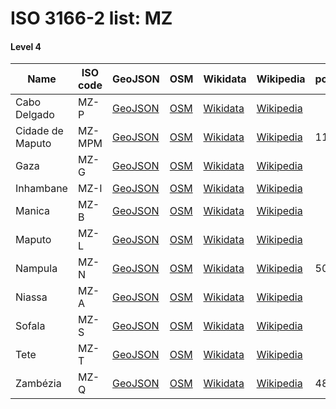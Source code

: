 # ISO 3166-2 list: MZ


#### Level 4
Name | ISO code | GeoJSON | OSM | Wikidata | Wikipedia | population 
--- | --- | --- | --- | --- | --- | --- 
Cabo Delgado | MZ-P | [GeoJSON](../../export/geojson/q7/iso2/MZ/MZ-P.geojson) | [OSM](https://www.openstreetmap.org/relation/2908364) | [Wikidata](https://www.wikidata.org/wiki/Q466538) | [Wikipedia](http://en.wikipedia.org/wiki/pt%3ACabo%20Delgado%20%28prov%C3%ADncia%29) | 
Cidade de Maputo | MZ-MPM | [GeoJSON](../../export/geojson/q7/iso2/MZ/MZ-MPM.geojson) | [OSM](https://www.openstreetmap.org/relation/3348644) | [Wikidata](https://www.wikidata.org/wiki/Q3889) | [Wikipedia](http://en.wikipedia.org/wiki/pt%3AMaputo) | 1191613
Gaza | MZ-G | [GeoJSON](../../export/geojson/q7/iso2/MZ/MZ-G.geojson) | [OSM](https://www.openstreetmap.org/relation/2908438) | [Wikidata](https://www.wikidata.org/wiki/Q466526) | [Wikipedia](http://en.wikipedia.org/wiki/pt%3AGaza%20%28prov%C3%ADncia%29) | 
Inhambane | MZ-I | [GeoJSON](../../export/geojson/q7/iso2/MZ/MZ-I.geojson) | [OSM](https://www.openstreetmap.org/relation/2908439) | [Wikidata](https://www.wikidata.org/wiki/Q466547) | [Wikipedia](http://en.wikipedia.org/wiki/pt%3AInhambane) | 
Manica | MZ-B | [GeoJSON](../../export/geojson/q7/iso2/MZ/MZ-B.geojson) | [OSM](https://www.openstreetmap.org/relation/2908440) | [Wikidata](https://www.wikidata.org/wiki/Q622792) | [Wikipedia](http://en.wikipedia.org/wiki/pt%3AManica%20%28prov%C3%ADncia%29) | 
Maputo | MZ-L | [GeoJSON](../../export/geojson/q7/iso2/MZ/MZ-L.geojson) | [OSM](https://www.openstreetmap.org/relation/2908441) | [Wikidata](https://www.wikidata.org/wiki/Q379658) | [Wikipedia](http://en.wikipedia.org/wiki/pt%3AMaputo%20%28prov%C3%ADncia%29) | 
Nampula | MZ-N | [GeoJSON](../../export/geojson/q7/iso2/MZ/MZ-N.geojson) | [OSM](https://www.openstreetmap.org/relation/2908365) | [Wikidata](https://www.wikidata.org/wiki/Q622794) | [Wikipedia](http://en.wikipedia.org/wiki/pt%3ANampula%20%28prov%C3%ADncia%29) | 5008793
Niassa | MZ-A | [GeoJSON](../../export/geojson/q7/iso2/MZ/MZ-A.geojson) | [OSM](https://www.openstreetmap.org/relation/2908366) | [Wikidata](https://www.wikidata.org/wiki/Q622799) | [Wikipedia](http://en.wikipedia.org/wiki/pt%3ANiassa%20%28prov%C3%ADncia%29) | 
Sofala | MZ-S | [GeoJSON](../../export/geojson/q7/iso2/MZ/MZ-S.geojson) | [OSM](https://www.openstreetmap.org/relation/2908442) | [Wikidata](https://www.wikidata.org/wiki/Q622801) | [Wikipedia](http://en.wikipedia.org/wiki/pt%3ASofala%20%28prov%C3%ADncia%29) | 
Tete | MZ-T | [GeoJSON](../../export/geojson/q7/iso2/MZ/MZ-T.geojson) | [OSM](https://www.openstreetmap.org/relation/2908443) | [Wikidata](https://www.wikidata.org/wiki/Q605787) | [Wikipedia](http://en.wikipedia.org/wiki/pt%3ATete%20%28prov%C3%ADncia%29) | 
Zambézia | MZ-Q | [GeoJSON](../../export/geojson/q7/iso2/MZ/MZ-Q.geojson) | [OSM](https://www.openstreetmap.org/relation/2997943) | [Wikidata](https://www.wikidata.org/wiki/Q622803) | [Wikipedia](http://en.wikipedia.org/wiki/pt%3AZamb%C3%A9zia) | 4802365
